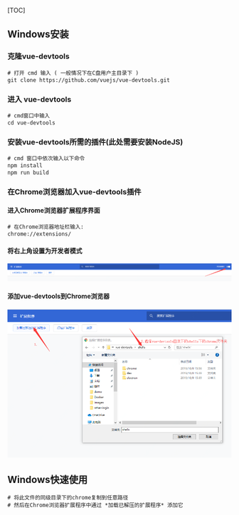 

[TOC]



## Windows安装

### 克隆vue-devtools

```shell
# 打开 cmd 输入 ( 一般情况下在C盘用户主目录下 )
git clone https://github.com/vuejs/vue-devtools.git
```

### 进入 vue-devtools

```shell
# cmd窗口中输入
cd vue-devtools
```

### 安装vue-devtools所需的插件(此处需要安装NodeJS)

```shell
# cmd 窗口中依次输入以下命令
npm install
npm run build
```

### 在Chrome浏览器加入vue-devtools插件

#### 进入Chrome浏览器扩展程序界面

```shell
# 在Chrome浏览器地址栏输入: 
chrome://extensions/
```

#### 将右上角设置为开发者模式

![1570521222497](../images/1.png)

#### 添加vue-devtools到Chrome浏览器

![1570521602313](../images/2.png)





## Windows快速使用

```shell
# 将此文件的同级目录下的chrome复制到任意路径
# 然后在Chrome浏览器扩展程序中通过 *加载已解压的扩展程序* 添加它
```

